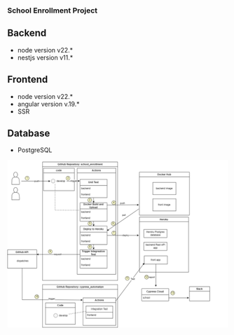 
### School Enrollment Project
## Backend
- node version v22.*
- nestjs version v11.*

## Frontend
- node version v22.*
- angular version v.19.*
- SSR

## Database
- PostgreSQL

<img align="right" max-width="100%" src="https://raw.githubusercontent.com/JessySeo9955/school_angular_nest/main/.github/images/school_enrollment.drawio.png" />
